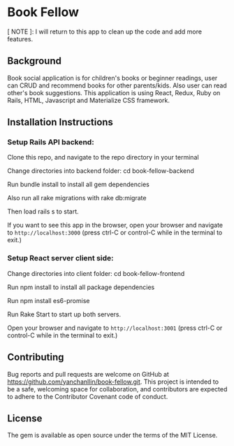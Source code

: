 # Book Fellow
[ NOTE ]: I will return to this app to clean up the code and add more features.

## Background
Book social application is for children's books or beginner readings, user can CRUD and recommend books for other parents/kids. Also user can read other's book suggestions. This application is using React, Redux, Ruby on Rails, HTML, Javascript and Materialize CSS framework.

## Installation Instructions

### Setup Rails API backend:

Clone this repo, and navigate to the repo directory in your terminal

Change directories into backend folder: cd book-fellow-backend

Run bundle install to install all gem dependencies

Also run all rake migrations with rake db:migrate

Then load rails s to start.

If you want to see this app in the browser, open your browser and navigate to `http://localhost:3000` (press ctrl-C or control-C while in the terminal to exit.)

### Setup React server client side:

Change directories into client folder: cd book-fellow-frontend

Run npm install to install all package dependencies

Run npm install es6-promise

Run Rake Start to start up both servers.

Open your browser and navigate to `http://localhost:3001` (press ctrl-C or control-C while in the terminal to exit.)

## Contributing
Bug reports and pull requests are welcome on GitHub at https://github.com/yanchanllin/book-fellow.git. This project is intended to be a safe, welcoming space for collaboration, and contributors are expected to adhere to the Contributor Covenant code of conduct.

## License
The gem is available as open source under the terms of the MIT License.

